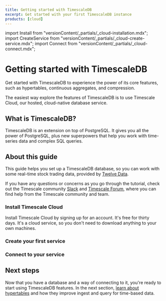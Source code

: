 ```yaml
---
title: Getting started with TimescaleDB
excerpt: Get started with your first TimescaleDB instance
products: [cloud]
---
```


import Install from "versionContent/_partials/_cloud-installation.mdx";
import CreateService from "versionContent/_partials/_cloud-create-service.mdx";
import Connect from "versionContent/_partials/_cloud-connect.mdx";

# Getting started with TimescaleDB

Get started with TimescaleDB to experience the power of its core features, such
as hypertables, continuous aggregates, and compression.

<!-- vale Google.We = NO -->
The easiest way explore the features of TimescaleDB is to use Timescale Cloud, our
hosted, cloud-native database service.
<!-- vale Google.We = YES -->

## What is TimescaleDB?

TimescaleDB is an extension on top of PostgreSQL. It gives you all the power of
PostgreSQL, plus new superpowers that help you work with time-series data and
complex SQL queries.

## About this guide

This guide helps you set up a TimescaleDB database, so you can work with some
real-time stock trading data, provided by [Twelve Data][twelve-data].

If you have any questions or concerns as you go through the tutorial, check out
the Timescale community [Slack][slack] and [Timescale Forum][forum], where you
can find help from the Timescale community and team.

### Install Timescale Cloud

Install Timescale Cloud by signing up for an account. It's free for thirty days.
It's a cloud service, so you don't need to download anything to your own
machines.

<Install />

### Create your first service

<CreateService demoData={false} />

### Connect to your service

<Connect />

## Next steps

Now that you have a database and a way of connecting to it, you're ready to
start using TimescaleDB features. In the next section, [learn about
hypertables][gsg-hypertables] and how they improve ingest and query for
time-based data.

[forum]: https://www.timescale.com/forum
[gsg-hypertables]: /getting-started/:currentVersion:/create-hypertable/
[slack]: https://slack.timescale.com/
[twelve-data]: https://twelvedata.com/

